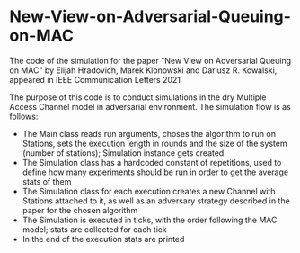 # New-View-on-Adversarial-Queuing-on-MAC
The code of the simulation for the paper "New View on Adversarial Queuing on MAC" by Elijah Hradovich, Marek Klonowski and Dariusz R. Kowalski, appeared in IEEE Communication Letters 2021

The purpose of this code is to conduct simulations in the dry Multiple Access Channel model in adversarial environment.
The simulation flow is as follows:
* The Main class reads run arguments, choses the algorithm to run on Stations, sets the execution length in rounds and the size of the system (number of stations); Simulation instance gets created
* The Simulation class has a hardcoded constant of repetitions, used to define how many experiments should be run in order to get the average stats of them
* The Simulation class for each execution creates a new Channel with Stations attached to it, as well as an adversary strategy described in the paper for the chosen algorithm
* The Simulation is executed in ticks, with the order following the MAC model; stats are collected for each tick
* In the end of the execution stats are printed
